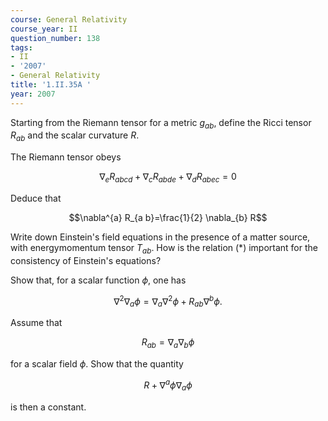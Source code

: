 ```yaml
---
course: General Relativity
course_year: II
question_number: 138
tags:
- II
- '2007'
- General Relativity
title: '1.II.35A '
year: 2007
---
```



Starting from the Riemann tensor for a metric $g_{a b}$, define the Ricci tensor $R_{a b}$ and the scalar curvature $R$.

The Riemann tensor obeys

$$\nabla_{e} R_{a b c d}+\nabla_{c} R_{a b d e}+\nabla_{d} R_{a b e c}=0$$

Deduce that

$$\nabla^{a} R_{a b}=\frac{1}{2} \nabla_{b} R$$

Write down Einstein's field equations in the presence of a matter source, with energymomentum tensor $T_{a b}$. How is the relation $(*)$ important for the consistency of Einstein's equations?

Show that, for a scalar function $\phi$, one has

$$\nabla^{2} \nabla_{a} \phi=\nabla_{a} \nabla^{2} \phi+R_{a b} \nabla^{b} \phi .$$

Assume that

$$R_{a b}=\nabla_{a} \nabla_{b} \phi$$

for a scalar field $\phi$. Show that the quantity

$$R+\nabla^{a} \phi \nabla_{a} \phi$$

is then a constant.